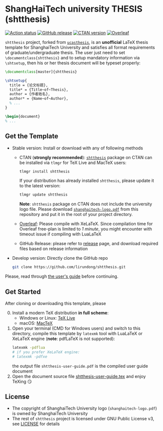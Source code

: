 # ShangHaiTech university THESIS (shtthesis)
[![Action status](https://github.com/lirundong/sht-thesis/workflows/Build/badge.svg)](https://github.com/lirundong/shtthesis/actions)
[![GitHub release](https://img.shields.io/github/v/release/lirundong/shtthesis?style=plastic&logo=GitHub)](https://github.com/lirundong/shtthesis/releases/latest)
[![CTAN version](https://img.shields.io/ctan/v/shtthesis?style=plastic&logo=LaTeX)](https://ctan.org/pkg/shtthesis)
[![Overleaf](https://img.shields.io/badge/Overleaf-shtthesis-green?style=plastic&logo=Overleaf&color=1C890F)](https://www.overleaf.com/latex/templates/shanghaitech-university-thesis-template/mskbxkmfxqpt)

`shtthesis` project, forked from [`ucasthesis`](https://github.com/mohuangrui/ucasthesis), is an **unofficial** LaTeX thesis template for ShanghaiTech University and satisfies all format requirements of graduate/undergraduate thesis. The user just need to set `\documentclass{shtthesis}` and to setup mandatory information via `\shtsetup`, then his or her thesis document will be typeset properly:
```latex
\documentclass[master]{shtthesis}

\shtsetup{
  title = {论文标题},
  title* = {Title~of~Thesis},
  author = {作者姓名},
  author* = {Name~of~Author},
  % ...
}

\begin{document}
% ...
```

## Get the Template
- Stable version: Install or download with any of following methods
  - CTAN (**strongly recommended**): [`shtthesis`](https://ctan.org/pkg/shtthesis) package on CTAN can be installed via `tlmgr` for TeX Live and MacTeX users:
    ```bash
    tlmgr install shtthesis
    ```
    If your distribution has already installed `shtthesis`, please update it to the latest version:
    ```bash
    tlmgr update shtthesis
    ```

    **Note**: `shtthesis` package on CTAN does not include the university logo file. Please download [`shanghaitech-logo.pdf`](https://github.com/lirundong/shtthesis/raw/master/shanghaitech-logo.pdf) from this repository and put it in the root of your project directory.
  - [Overleaf](https://www.overleaf.com/latex/templates/shanghaitech-university-thesis-template/mskbxkmfxqpt): Please compile with XeLaTeX. Since compilation time for Overleaf free-plan is limited to *1 minute*, you might encounter with timeout issue if compiling with LuaLaTeX
  - GitHub Release: please refer to [release](https://github.com/lirundong/sht-thesis/releases) page, and download required files based on release information
- Develop version: Directly clone the GitHub repo
  ```bash
  git clone https://github.com/lirundong/shtthesis.git
  ```

Please, read through [the user's guide](shtthesis-user-guide.pdf) before continuing.

## Get Started
After cloning or downloading this template, please

0. Install a modern TeX distribution **in full scheme**:
   - Windows or Linux: [TeX Live](https://www.tug.org/texlive/)
   - macOS: [MacTeX](https://www.tug.org/mactex/)
1. Open your terminal (CMD for Windows users) and switch to this directory, compile this template by `latexmk` tool with LuaLaTeX or XeLaTeX engine (**note**: pdfLaTeX is not supported):
   ```bash
   latexmk -pdflua
   # if you prefer XeLaTeX engine:
   # latexmk -pdfxe
   ```
   the output file `shtthesis-user-guide.pdf` is the compiled user guide document
2. Open the document source file [shtthesis-user-guide.tex](shtthesis-user-guide.tex) and enjoy TeXing :smirk:

## License
- The copyright of ShanghaiTech University logo (`shanghaitech-logo.pdf`) is owned by ShanghaiTech University
- The rest of `shtthesis` project is licensed under GNU Public License v3, see [LICENSE](LICENSE) for details
